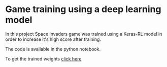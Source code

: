 # Game training using a deep learning model
In this project Space invaders game was trained using a Keras-RL model in order to increase it's high score after training.

The code is available in the python notebook.

To get the trained weights [click here](https://drive.google.com/file/d/1TgfGittIQC2KhNbut2l4NSASUr0swe1u/edit)